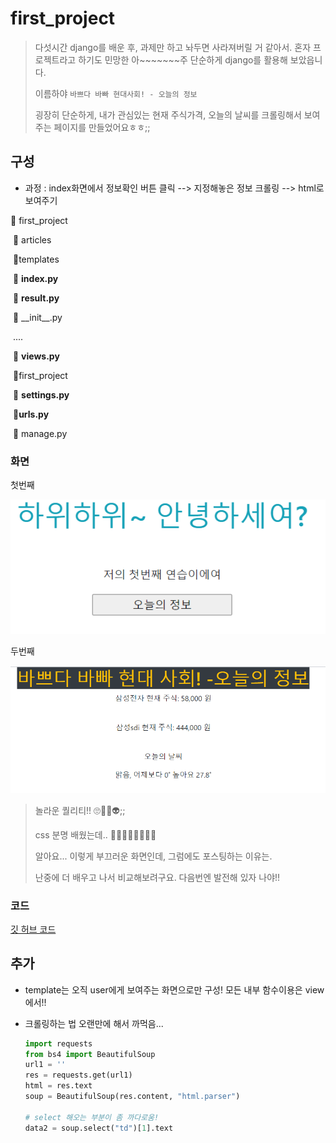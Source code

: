 # first_project

> 다섯시간 django를 배운 후, 과제만 하고 놔두면 사라져버릴 거 같아서. 혼자 프로젝트라고 하기도 민망한 아~~~~~~~주 단순하게 django를 활용해 보았읍니다.
>
> 이름하야 `바쁘다 바빠 현대사회! - 오늘의 정보`
>
> 굉장히 단순하게,  내가 관심있는 현재 주식가격, 오늘의 날씨를 크롤링해서 보여주는 페이지를 만들었어요ㅎㅎ;;



## 구성

- 과정 : index화면에서 정보확인 버튼 클릭  -->  지정해놓은 정보 크롤링  --> html로 보여주기



📂 first_project

​	📂 articles

​		📂templates

​			📃 **index.py**

​			📃 **result.py**

​		📃 \_\_init\_\_.py

​		....

​		📃 **views.py**

​	📂first_project

​		📃 **settings.py**

​		📃**urls.py**

​	📃 manage.py	



### 화면

첫번째

![](../images/django_first_1.PNG)

두번째 

![놀랍다..](../images/django_first_2.PNG)

>놀라운 퀄리티!! 🙄🤣😅👽;; 
>
>css 분명 배웠는데.. 🤷‍♀️🤷‍♂️🤦‍♀️🤦‍♂️
>
>알아요... 이렇게 부끄러운 화면인데,  그럼에도 포스팅하는 이유는.
>
>난중에 더 배우고 나서 비교해보려구요. 다음번엔 발전해 있자 나야!!



### 코드

[깃 허브 코드](http://github.com/wealways/TIL/django/first_practice)



## 추가

- template는 오직 user에게 보여주는 화면으로만 구성!  모든 내부 함수이용은 view에서!!

- 크롤링하는 법 오랜만에 해서 까먹음...

  ```python
  import requests
  from bs4 import BeautifulSoup
  url1 = ''
  res = requests.get(url1)
  html = res.text
  soup = BeautifulSoup(res.content, "html.parser")
  
  # select 해오는 부분이 좀 까다로움!
  data2 = soup.select("td")[1].text
  ```

  



